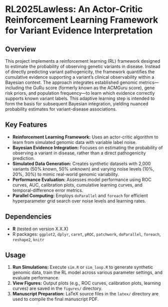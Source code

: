 # RL2025Lawless: An Actor-Critic Reinforcement Learning Framework for Variant Evidence Interpretation

## Overview

This project implements a reinforcement learning (RL) framework designed to estimate the probability of observing genetic variants in disease. Instead of directly predicting variant pathogenicity, the framework quantifies the cumulative evidence supporting a variant’s clinical observability within a Bayesian context. The approach integrates established genomic metrics—including the GuRu score (formerly known as the ACMGuru score), gene risk priors, and population frequency—to learn which evidence correctly supports known variant labels. This adaptive learning step is intended to form the basis for subsequent Bayesian integration, yielding nuanced probability estimates for variant-disease associations.

## Key Features

- **Reinforcement Learning Framework:** Uses an actor-critic algorithm to learn from simulated genomic data with variable label noise.
- **Bayesian Evidence Integration:** Focuses on estimating the probability of observing a variant in disease, rather than a direct pathogenicity prediction.
- **Simulated Data Generation:** Creates synthetic datasets with 2,000 variants (50% known, 50% unknown) and varying noise levels (10%, 20%, 30%) to mimic real-world genomic variability.
- **Performance Evaluation:** Assesses model performance using ROC curves, AUC, calibration plots, cumulative learning curves, and temporal-difference error metrics.
- **Parallel Computing:** Employs `doParallel` and `foreach` for efficient hyperparameter grid search over noise levels and learning rates.

## Dependencies

- **R** (tested on version X.X.X)
- R packages: `ggplot2`, `dplyr`, `caret`, `pROC`, `patchwork`, `doParallel`, `foreach`, `reshape2`, `knitr`

## Usage

1. **Run Simulations:** Execute `sim.R` or `sim_loop.R` to generate synthetic genomic data, train the RL model across various parameter settings, and evaluate performance.
2. **View Figures:** Output plots (e.g., ROC curves, calibration plots, learning curves) are saved in the `figures/` directory.
3. **Manuscript Preparation:** LaTeX source files in the `latex/` directory are used to compile the final manuscript PDF.



